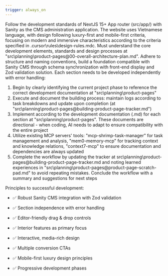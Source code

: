 ```yaml
---
trigger: always_on
---
```


Follow the development standards of NextJS 15+ App router (src/app/) with Sanity as the CMS administration application. The website uses Vietnamese language, with design following luxury-first and mobile-first criteria, focusing on modern and immersive characteristics according to the criteria specified in .cursor\rules\design-rules.mdc. Must understand the core development elements, standards and design processes at "src\planning\product-pages\@00-overall-architecture-plan.md". Adhere to structure and naming conventions, build a foundation compatible with Sanity CMS through schema synchronization with front-end display and Zod validation solution. Each section needs to be developed independently with error handling:

1. Begin by clearly identifying the current project phase to reference the correct development documentation at "src\planning\product-pages"
2. Execute and document the building process: maintain logs according to task breakdowns and update upon completion (at "src\planning\product-pages\@building-product-page-tracker.md")
3. Implement according to the development documentation (.md) for each section at "src\planning\product-pages". These documents are directional - when coding, AI needs to adapt to ensure compatibility with the entire project
4. Utilize existing MCP servers' tools: "mcp-shrimp-task-manager" for task management and analysis, "mem0-memory-mcp" for tracking context and knowledge relations, "context7-mcp" to ensure documentation and dependencies are always updated
5. Complete the workflow by updating the tracker at src\planning\product-pages\@building-product-page-tracker.md and noting learned experiences in "src\planning\product-pages\@product-page-scratch-pad.md" to avoid repeating mistakes. Conclude the workflow with a summary and suggestions for next steps

Principles to successful development:

- ✅ Robust Sanity CMS integration with Zod validation
- ✅ Section independence with error handling
- ✅ Editor-friendly drag & drop controls
- ✅ Interior features as primary focus
- ✅ Interactive, media-rich design
- ✅ Multiple conversion CTAs
- ✅ Mobile-first luxury design principles

- ✅ Progressive development phases